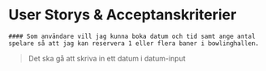 # User Storys & Acceptanskriterier
```
#### Som användare vill jag kunna boka datum och tid samt ange antal spelare så att jag kan reservera 1 eller flera baner i bowlinghallen.
```
> Det ska gå att skriva in ett datum i datum-input
